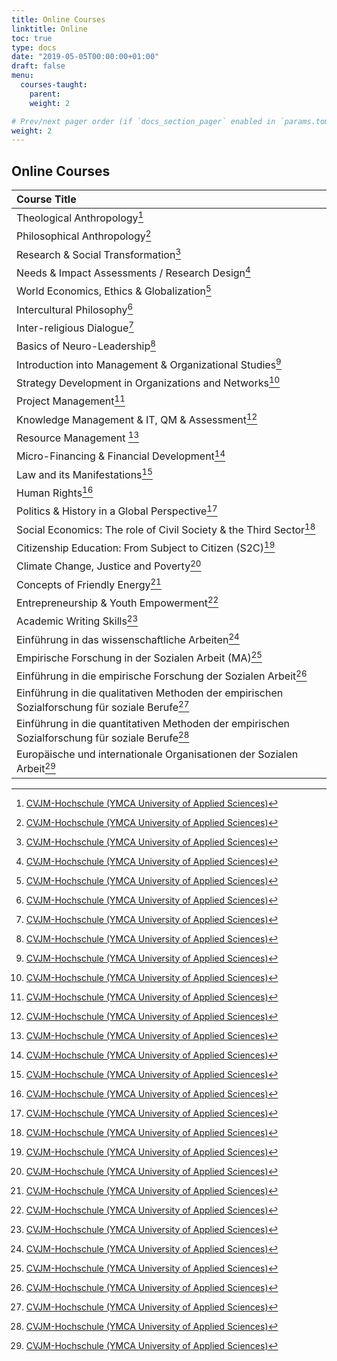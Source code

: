 ```yaml
---
title: Online Courses
linktitle: Online
toc: true
type: docs
date: "2019-05-05T00:00:00+01:00"
draft: false
menu:
  courses-taught:
    parent: 
    weight: 2

# Prev/next pager order (if `docs_section_pager` enabled in `params.toml`)
weight: 2
---
```


## Online Courses

[^1]: [Indiana University](https://indiana.edu/)
[^2]: [Temple University](https://www.temple.edu)
[^3]: [Fordham University](https://www.fordham.edu/)
[^4]: [CVJM-Hochschule (YMCA University of Applied Sciences)](https://www.cvjm-hochschule.de/)

| Course Title                                              |
|:----------------------------------------------------------|
| Theological Anthropology[^4]                              |
| Philosophical Anthropology[^4]               	            |
| Research & Social Transformation[^4]  	              	  |
| Needs & Impact Assessments / Research Design[^4]          |
| World Economics, Ethics & Globalization[^4]               |
| Intercultural Philosophy[^4]   	            	            |
| Inter-religious Dialogue[^4]  	                        	|
| Basics of Neuro-Leadership[^4]  	                    	  |
| Introduction into Management & Organizational Studies[^4] |
| Strategy Development in Organizations and Networks[^4]    |
| Project Management[^4]  	                            	  |
| Knowledge Management & IT, QM & Assessment[^4]            |
| Resource Management [^4]                                  |
| Micro-Financing & Financial Development[^4]               |
| Law and its Manifestations[^4]  	                    	  |
| Human Rights[^4]  	                                	    |
| Politics & History in a Global Perspective[^4]            |
| Social Economics: The role of Civil Society & the Third Sector[^4]  |
| Citizenship Education: From Subject to Citizen (S2C)[^4]  |
| Climate Change, Justice and Poverty[^4]                 	|
| Concepts of Friendly Energy[^4]                         	|
| Entrepreneurship & Youth Empowerment[^4]             	    |
| Academic Writing Skills[^4]   	                          |
| Einführung in das wissenschaftliche Arbeiten[^4]          |
| Empirische Forschung in der Sozialen Arbeit (MA)[^4]      |
| Einführung in die empirische Forschung der Sozialen Arbeit[^4]                                  |
| Einführung in die qualitativen Methoden der  empirischen Sozialforschung für soziale Berufe[^4] |
| Einführung in die quantitativen Methoden der empirischen Sozialforschung für soziale Berufe[^4] |
| Europäische und internationale Organisationen der Sozialen Arbeit[^4] |
